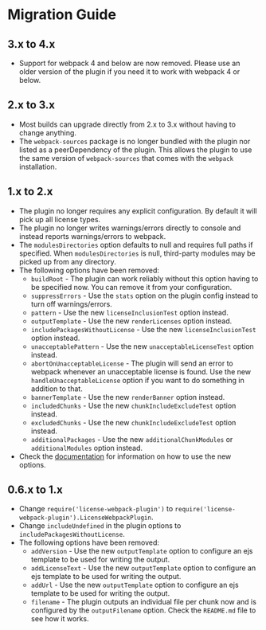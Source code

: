 # Migration Guide

## 3.x to 4.x

* Support for webpack 4 and below are now removed. Please use an older version of the plugin if you need it to work with
  webpack 4 or below.

## 2.x to 3.x

* Most builds can upgrade directly from 2.x to 3.x without having to change anything.
* The `webpack-sources` package is no longer bundled with the plugin nor listed as a peerDependency of the plugin. This
  allows the plugin to use the same version of `webpack-sources` that comes with the `webpack` installation.

## 1.x to 2.x

* The plugin no longer requires any explicit configuration. By default it will pick up all license types.
* The plugin no longer writes warnings/errors directly to console and instead reports warnings/errors to webpack.
* The `modulesDirectories` option defaults to null and requires full paths if specified. When `modulesDirectories` is
  null, third-party modules may be picked up from any directory.
* The following options have been removed:
  - `buildRoot` - The plugin can work reliably without this option having to be specified now. You can remove it from
    your configuration.
  - `suppressErrors` - Use the `stats` option on the plugin config instead to turn off warnings/errors.
  - `pattern` - Use the new `licenseInclusionTest` option instead.
  - `outputTemplate` - Use the new `renderLicenses` option instead.
  - `includePackagesWithoutLicense` - Use the new `licenseInclusionTest` option instead.
  - `unacceptablePattern` - Use the new `unacceptableLicenseTest` option instead.
  - `abortOnUnacceptableLicense` - The plugin will send an error to webpack whenever an unacceptable license is found.
    Use the new `handleUnacceptableLicense` option if you want to do something in addition to that.
  - `bannerTemplate` - Use the new `renderBanner` option instead.
  - `includedChunks` - Use the new `chunkIncludeExcludeTest` option instead.
  - `excludedChunks` - Use the new `chunkIncludeExcludeTest` option instead.
  - `additionalPackages` - Use the new `additionalChunkModules` or `additionalModules` option instead.
* Check the [documentation](DOCUMENTATION.md) for information on how to use the new options.

## 0.6.x to 1.x

* Change `require('license-webpack-plugin')` to `require('license-webpack-plugin').LicenseWebpackPlugin`.
* Change `includeUndefined` in the plugin options to `includePackagesWithoutLicense`.
* The following options have been removed:
  - `addVersion` - Use the new `outputTemplate` option to configure an ejs template to be used for writing the output.
  - `addLicenseText` - Use the new `outputTemplate` option to configure an ejs template to be used for writing the
    output.
  - `addUrl` - Use the new `outputTemplate` option to configure an ejs template to be used for writing the output.
  - `filename` - The plugin outputs an individual file per chunk now and is configured by the `outputFilename` option.
    Check the `README.md` file to see how it works.
